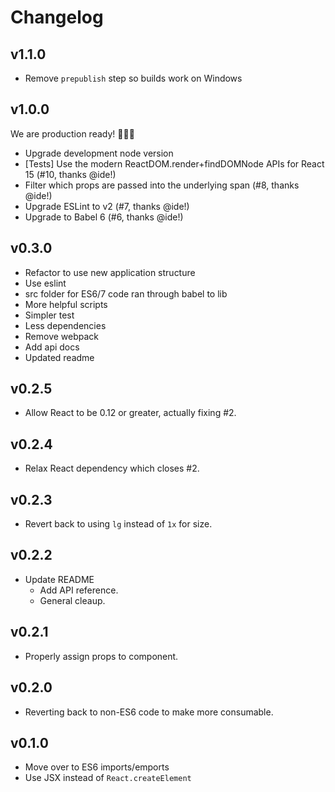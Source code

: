 # Changelog

## v1.1.0

- Remove `prepublish` step so builds work on Windows

## v1.0.0

We are production ready! 😬🤘🎉

- Upgrade development node version
- [Tests] Use the modern ReactDOM.render+findDOMNode APIs for React 15 (#10, thanks @ide!)
- Filter which props are passed into the underlying span (#8, thanks @ide!)
- Upgrade ESLint to v2 (#7, thanks @ide!)
- Upgrade to Babel 6 (#6, thanks @ide!)

## v0.3.0

- Refactor to use new application structure
- Use eslint
- src folder for ES6/7 code ran through babel to lib
- More helpful scripts
- Simpler test
- Less dependencies
- Remove webpack
- Add api docs
- Updated readme

## v0.2.5

- Allow React to be 0.12 or greater, actually fixing #2.

## v0.2.4

- Relax React dependency which closes #2.

## v0.2.3

- Revert back to using `lg` instead of `1x` for size.

## v0.2.2

- Update README
  - Add API reference.
  - General cleaup.

## v0.2.1

- Properly assign props to component.

## v0.2.0

- Reverting back to non-ES6 code to make more consumable.

## v0.1.0

- Move over to ES6 imports/emports
- Use JSX instead of `React.createElement`
